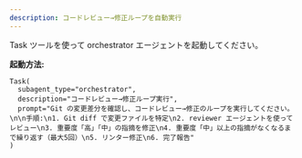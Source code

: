 ```yaml
---
description: コードレビュー→修正ループを自動実行
---
```


Task ツールを使って orchestrator エージェントを起動してください。

**起動方法:**
```
Task(
  subagent_type="orchestrator",
  description="コードレビュー→修正ループ実行",
  prompt="Git の変更差分を確認し、コードレビュー→修正のループを実行してください。\n\n手順:\n1. Git diff で変更ファイルを特定\n2. reviewer エージェントを使ってレビュー\n3. 重要度「高」「中」の指摘を修正\n4. 重要度「中」以上の指摘がなくなるまで繰り返す（最大5回）\n5. リンター修正\n6. 完了報告"
)
```

